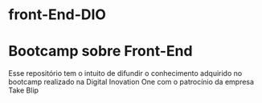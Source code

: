 # front-End-DIO

# Bootcamp sobre Front-End

Esse repositório tem o intuito de difundir o conhecimento adquirido no bootcamp realizado na Digital Inovation One com o patrocínio da empresa Take Blip

